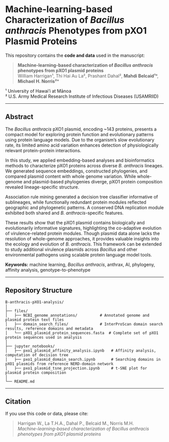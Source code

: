# Machine-learning-based Characterization of *Bacillus anthracis* Phenotypes from pXO1 Plasmid Proteins

This repository contains the **code and data** used in the manuscript:

> **Machine-learning-based characterization of *Bacillus anthracis* phenotypes from pXO1 plasmid proteins**  
> William Harrigan¹, Thi Hai Au La², Prashant Dahal², **Mahdi Belcaid¹***, **Michael H. Norris²***  

¹ University of Hawai‘i at Mānoa  
² U.S. Army Medical Research Institute of Infectious Diseases (USAMRIID)  

---

## Abstract

The *Bacillus anthracis* pXO1 plasmid, encoding ~143 proteins, presents a compact model for exploring protein function and evolutionary patterns using protein language models. Due to the organism’s slow evolutionary rate, its limited amino acid variation enhances detection of physiologically relevant protein-protein interactions.  

In this study, we applied embedding-based analyses and bioinformatics methods to characterize pXO1 proteins across diverse *B. anthracis* lineages. We generated sequence embeddings, constructed phylogenies, and compared plasmid content with whole genome variation. While whole-genome and plasmid-based phylogenies diverge, pXO1 protein composition revealed lineage-specific structure.  

Association rule mining generated a decision tree classifier informative of sublineages, while functionally redundant protein modules reflected geographic and phylogenetic patterns. A conserved DNA replication module exhibited both shared and *B. anthracis*-specific features.  

These results show that the pXO1 plasmid contains biologically and evolutionarily informative signatures, highlighting the co-adaptive evolution of virulence-related protein modules. Though plasmid data alone lacks the resolution of whole-genome approaches, it provides valuable insights into the ecology and evolution of *B. anthracis*. This framework can be extended to study additional virulence plasmids across *Bacillus* and other environmental pathogens using scalable protein language model tools.

**Keywords:** machine learning, *Bacillus anthracis*, anthrax, AI, phylogeny, affinity analysis, genotype-to-phenotype

---

## Repository Structure

```
B-anthracis-pXO1-analysis/
│
├── files/
│   ├── NCBI_genome_annotations/          # Annotated genome and plasmid protein text files
│   ├── domain_search_files/              # InterProScan domain search results, reference domains and metadata
│   └── pXO1_plasmid_protein_sequences.fasta  # Complete set of pXO1 protein sequences used in analysis
│
├── jupyter_notebooks/
│   ├── pxo1_plasmid_affinity_analysis.ipynb   # Affinity analysis, computation of decision tree
│   ├── pxo1_plasmid_domain_search.ipynb       # Searching domains in pXO1 plasmids from reference NERD-domain network
│   ├── pxo1_plasmid_tsne_projection.ipynb     # t-SNE plot for plasmid protein composition
│    
└── README.md
```

---

## Citation

If you use this code or data, please cite:

> Harrigan W., La T.H.A., Dahal P., Belcaid M., Norris M.H.  
> *Machine-learning-based characterization of Bacillus anthracis phenotypes from pXO1 plasmid proteins*  
